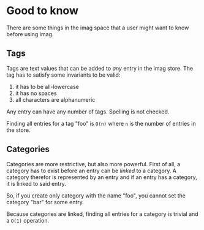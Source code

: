 # Good to know

There are some things in the imag space that a user might want to know before
using imag.


## Tags

Tags are text values that can be added to _any_ entry in the imag store.
The tag has to satisfy some invariants to be valid:

1. it has to be all-lowercase
1. it has no spaces
1. all characters are alphanumeric

Any entry can have any number of tags. Spelling is not checked.

Finding all entries for a tag "foo" is `O(n)` where `n` is the number of entries
in the store.


## Categories

Categories are more restrictive, but also more powerful.
First of all, a category has to exist before an entry can be _linked_ to a
category. A category therefor is represented by an entry and if an entry has a
category, it is linked to said entry.

So, if you create only category with the name "foo", you cannot set the category
"bar" for some entry.

Because categories are linked, finding all entries for a category is trivial and
a `O(1)` operation.

